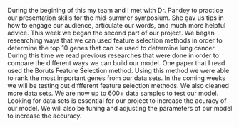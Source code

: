 During the begining of this my team and I met with Dr. Pandey to practice our presentation skills for the mid-summer symposium. She gav us tips in how to engage our audience, articulate our words, and much more helpful advice. This week we began the second part of our project.  We began researching ways that we can used feature selection methods in order to determine the top 10 genes that can be used to determine lung cancer. During this time we read previous researches that were done in order to compare the different ways we can build our model. One paper that I read used the Boruts Feature Selection method. Using this method we were able to rank the most important genes from our data sets. In the coming weeks we will be testing out diffferent feature selection methods. We also cleaned more data sets. We are now up to 600+ data samples to test our model. Looking for data sets is essential for our project to increase the acuracy of our model. We will also be tuning and adjusting the parameters of our model to increase the accuracy. 

